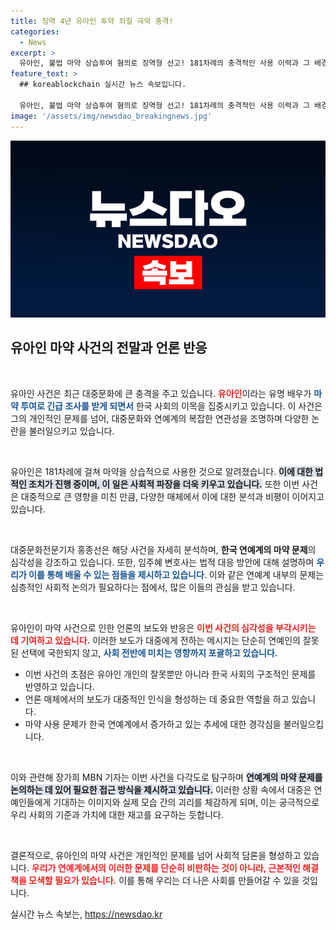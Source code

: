 ```yaml
---
title: 징역 4년 유아인 투약 죄질 극악 충격!
categories:
  - News
excerpt: >
  유아인, 불법 마약 상습투여 혐의로 징역형 선고! 181차례의 충격적인 사용 이력과 그 배경에 대한 전문가의 깊이 있는 해석을 MBN에서 확인하세요. 클릭 필수!
feature_text: >
  ## koreablockchain 실시간 뉴스 속보입니다.

  유아인, 불법 마약 상습투여 혐의로 징역형 선고! 181차례의 충격적인 사용 이력과 그 배경에 대한 전문가의 깊이 있는 해석을 MBN에서 확인하세요. 클릭 필수!
image: '/assets/img/newsdao_breakingnews.jpg'
---
```


<p><img src="/assets/img/newsdao_breakingnews.jpg" alt="koreablockchain 속보" /></p>

<h2 data-ke-size="size26">유아인 마약 사건의 전말과 언론 반응</h2>

<p data-ke-size="size16">&nbsp;</p>

<p>유아인 사건은 최근 대중문화에 큰 충격을 주고 있습니다. <b><span style="color: #ee2323;">유아인</span></b>이라는 유명 배우가 <b><span style="color: #1a5490;">마약 투여로 긴급 조사를 받게 되면서</span></b> 한국 사회의 이목을 집중시키고 있습니다. 이 사건은 그의 개인적인 문제를 넘어, 대중문화와 연예계의 복잡한 연관성을 조명하며 다양한 논란을 불러일으키고 있습니다. </p>

<p data-ke-size="size16">&nbsp;</p>

<p>유아인은 181차례에 걸쳐 마약을 상습적으로 사용한 것으로 알려졌습니다. <b><span style="background-color: #21538527;">이에 대한 법적인 조치가 진행 중이며, 이 일은 사회적 파장을 더욱 키우고 있습니다.</span></b> 또한 이번 사건은 대중적으로 큰 영향을 미친 만큼, 다양한 매체에서 이에 대한 분석과 비평이 이어지고 있습니다. </p>

<p data-ke-size="size16">&nbsp;</p>

<p>대중문화전문기자 홍종선은 해당 사건을 자세히 분석하며, <b><span style="ee2323;">한국 연예계의 마약 문제</span></b>의 심각성을 강조하고 있습니다. 또한, 임주혜 변호사는 법적 대응 방안에 대해 설명하며 <b><span style="color: #1a5490;">우리가 이를 통해 배울 수 있는 점들을 제시하고 있습니다</span></b>. 이와 같은 연예계 내부의 문제는 심층적인 사회적 논의가 필요하다는 점에서, 많은 이들의 관심을 받고 있습니다.</p>

<p data-ke-size="size16">&nbsp;</p>

<p>유아인이 마약 사건으로 인한 언론의 보도와 반응은 <b><span style="color: #ee2323;">이번 사건의 심각성을 부각시키는 데 기여하고 있습니다.</span></b> 이러한 보도가 대중에게 전하는 메시지는 단순히 연예인의 잘못된 선택에 국한되지 않고, <b><span style="color: #1a5490;">사회 전반에 미치는 영향까지 포괄하고 있습니다.</span></b> </p>

<ul>
  <li>이번 사건의 초점은 유아인 개인의 잘못뿐만 아니라 한국 사회의 구조적인 문제를 반영하고 있습니다.</li>
  <li>언론 매체에서의 보도가 대중적인 인식을 형성하는 데 중요한 역할을 하고 있습니다.</li>
  <li>마약 사용 문제가 한국 연예계에서 증가하고 있는 추세에 대한 경각심을 불러일으킵니다.</li>
</ul>

<p data-ke-size="size16">&nbsp;</p>

<p>이와 관련해 장가희 MBN 기자는 이번 사건을 다각도로 탐구하며 <b><span style="background-color: #21538527;">연예계의 마약 문제를 논의하는 데 있어 필요한 접근 방식을 제시하고 있습니다.</span></b> 이러한 상황 속에서 대중은 연예인들에게 기대하는 이미지와 실제 모습 간의 괴리를 체감하게 되며, 이는 궁극적으로 우리 사회의 기준과 가치에 대한 재고를 요구하는 듯합니다.</p>

<p data-ke-size="size16">&nbsp;</p>

<p>결론적으로, 유아인의 마약 사건은 개인적인 문제를 넘어 사회적 담론을 형성하고 있습니다. <b><span style="color: #ee2323;">우리가 연예계에서의 이러한 문제를 단순히 비판하는 것이 아니라, 근본적인 해결책을 모색할 필요가 있습니다.</span></b> 이를 통해 우리는 더 나은 사회를 만들어갈 수 있을 것입니다. </p>
실시간 뉴스 속보는, <a href="https://newsdao.kr" rel="dofollow">https://newsdao.kr</a>


